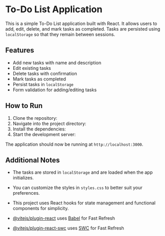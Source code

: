 # To-Do List Application

This is a simple To-Do List application built with React. It allows users to add, edit, delete, and mark tasks as completed. Tasks are persisted using `localStorage` so that they remain between sessions.

## Features

- Add new tasks with name and description
- Edit existing tasks
- Delete tasks with confirmation
- Mark tasks as completed
- Persist tasks in `localStorage`
- Form validation for adding/editing tasks

## How to Run

1. Clone the repository:
2. Navigate into the project directory:
3. Install the dependencies:
4. Start the development server:


The application should now be running at `http://localhost:3000`.

## Additional Notes

- The tasks are stored in `localStorage` and are loaded when the app initializes.
- You can customize the styles in `styles.css` to better suit your preferences.
- This project uses React hooks for state management and functional components for simplicity.



- [@vitejs/plugin-react](https://github.com/vitejs/vite-plugin-react/blob/main/packages/plugin-react/README.md) uses [Babel](https://babeljs.io/) for Fast Refresh
- [@vitejs/plugin-react-swc](https://github.com/vitejs/vite-plugin-react-swc) uses [SWC](https://swc.rs/) for Fast Refresh
